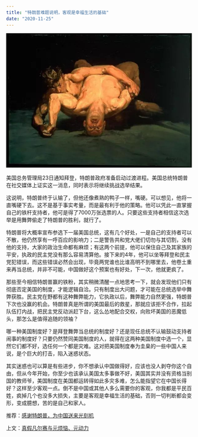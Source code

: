 ```yaml
---
title: "特朗普难题说明，客观是幸福生活的基础"
date: "2020-11-25"
---
```


![连岳文章](images/连岳文章picture-29.jpg)

  

美国总务管理局23日通知拜登，特朗普政府准备启动过渡进程。美国总统特朗普在社交媒体上证实这一消息，同时表示将继续挑战选举结果。  

  

这说明，特朗普终于认输了，但他还像煮熟的鸭子一样，嘴硬。可以想见，他将一直嘴硬下去。这不是基于事实考量，而是最有利于他的策略。他可以凭此一直掌握自己的铁杆支持者，他可是得了7000万张选票的人。只要这些支持者相信这次选举是用舞弊偷走了特朗普的胜利，就行了。

  

特朗普将大概率宣布参选下一届美国总统，这有几个好处，一是自己的支持者可以不散，他仍然享有一呼百应的影响力；二是警告共和党大佬们切勿与其切割，没有他的支持，大家的政治生命都有麻烦；有这两个前提，他可以保住自己及其家族的平安，执政的民主党没有那么容易清算他。接下来的4年，他可以坐等拜登和民主党犯错误，而这些错误必然会出现，毕竟两党谁也比谁高明不到哪里去，他卷土重来再当总统，并非不可能，中国做好这个预案也有好处，下一次，他就更疯了。

  

那些至今相信特朗普赢的铁粉，其实稍微清醒一点地思考一下，就会发现他们只有彻底否定美国的制度，才能逻辑自洽。只有制度出大问题，才可能在总统选举中舞弊获胜。民主党在野都有这种舞弊能力，它执政以后，舞弊能力自然更强，特朗普下次也没赢的机会。特朗普真是所谓的美国最后的救星，那就应该拒不合作，拉起队伍打内战，把民主党反动派赶下台，这么怂地配合交权，向败坏美国的恶魔低头，那怎么是值得追随的领袖？

  

哪一种美国制度好？是拜登舞弊当总统的制度好？还是现任总统不认输鼓动支持者闹事的制度好？只要仍然赞同美国制度的人，就得在这两种美国制度中选一个，显然它们都不好，选任何一个都是灾难。这对把美国制度奉为圭臬的一些中国人来说，是个巨大的打击，陷入迷惑状态。

  

其实迷惑也可以算是有些进步，你不想承认中国做得好，应该也没人剥夺你这个自由，但从今年开始，你至少也该承认美国太多事做不好，美国其实并没有资格当别国的教师爷，美国制度在美国都运转得如此多灾多难，怎么能指望它在中国长得好？这样至少客观一点。倒不是中国或其他人多么需要你的客观，你我都是平民百姓，疯掉几个也没多大损失，主要是客观是幸福生活的基础，否则一切判断都会变形，变成臆想，苦的是自己和家人。

  

推荐：[感谢特朗普，为中国送来光刻机](http://mp.weixin.qq.com/s?__biz=MjM5NDU0Mjk2MQ==&mid=2651649905&idx=1&sn=7ca06eb7ae9bf3ed1feaa7df2582f19b&chksm=bd7e736f8a09fa790d9df0345642fe964980347f3a8fa257f86bfd046e36085c5fe99ac45d81&scene=21#wechat_redirect)

上文：[真假凡尔赛与元烦恼、元动力](http://mp.weixin.qq.com/s?__biz=MjM5NDU0Mjk2MQ==&mid=2651662144&idx=1&sn=1e8b06dd49ded80348b56fdcf2ad536b&chksm=bd7fa35e8a082a48d82839d94a24a3984f66fbace3eb916293eb4a5e4a81d97d658ad6eecfed&scene=21#wechat_redirect)

